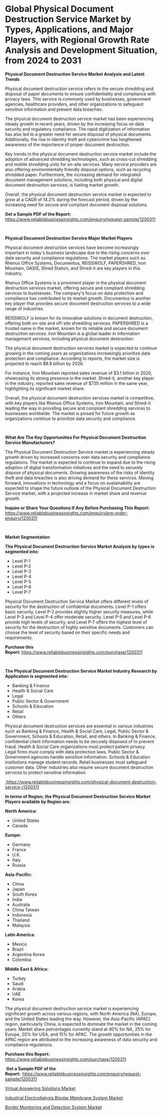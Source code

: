 <p><h1>Global Physical Document Destruction Service Market by Types, Applications, and Major Players, with Regional Growth Rate Analysis and Development Situation, from 2024 to 2031</h1></p><p><strong>Physical Document Destruction Service Market Analysis and Latest Trends</strong></p>
<p><p>Physical document destruction service refers to the secure shredding and disposal of paper documents to ensure confidentiality and compliance with privacy laws. This service is commonly used by businesses, government agencies, healthcare providers, and other organizations to safeguard sensitive information and prevent data breaches.</p><p>The physical document destruction service market has been experiencing steady growth in recent years, driven by the increasing focus on data security and regulatory compliance. The rapid digitization of information has also led to a greater need for secure disposal of physical documents. Additionally, the rise in identity theft and cybercrime has heightened awareness of the importance of proper document destruction.</p><p>Key trends in the physical document destruction service market include the adoption of advanced shredding technologies, such as cross-cut shredding and mobile shredding units for on-site services. Many service providers are also offering environmentally friendly disposal options, such as recycling shredded paper. Furthermore, the increasing demand for integrated document management solutions, including both physical and digital document destruction services, is fueling market growth.</p><p>Overall, the physical document destruction service market is expected to grow at a CAGR of 14.2% during the forecast period, driven by the increasing need for secure and compliant document disposal solutions.</p></p>
<p><strong>Get a Sample PDF of the Report:&nbsp;</strong> <a href="https://www.reliablebusinessinsights.com/enquiry/request-sample/1200311">https://www.reliablebusinessinsights.com/enquiry/request-sample/1200311</a></p>
<p>&nbsp;</p>
<p><strong>Physical Document Destruction Service Major Market Players</strong></p>
<p><p>Physical document destruction services have become increasingly important in today's business landscape due to the rising concerns over data security and compliance regulations. The market players such as Rhenus Office Systems, Documentus, REISSWOLF, PAPERSHRED, Iron Mountain, OASIS, Shred Station, and Shred-it are key players in this industry.</p><p>Rhenus Office Systems is a prominent player in the physical document destruction services market, offering secure and compliant shredding services to businesses. The company's focus on data protection and compliance has contributed to its market growth. Documentus is another key player that provides secure document destruction services to a wide range of industries.</p><p>REISSWOLF is known for its innovative solutions in document destruction, offering both on-site and off-site shredding services. PAPERSHRED is a trusted name in the market, known for its reliable and secure document destruction services. Iron Mountain is a global leader in information management services, including physical document destruction.</p><p>The physical document destruction services market is expected to continue growing in the coming years as organizations increasingly prioritize data protection and compliance. According to reports, the market size is projected to reach $8.8 billion by 2026.</p><p>For instance, Iron Mountain reported sales revenue of $3.1 billion in 2020, showcasing its strong presence in the market. Shred-it, another key player in the industry, reported sales revenue of $735 million in the same year, highlighting its significant market share.</p><p>Overall, the physical document destruction services market is competitive, with key players like Rhenus Office Systems, Iron Mountain, and Shred-it leading the way in providing secure and compliant shredding services to businesses worldwide. The market is poised for future growth as organizations continue to prioritize data security and compliance.</p></p>
<p>&nbsp;</p>
<p><strong>What Are The Key Opportunities For Physical Document Destruction Service Manufacturers?</strong></p>
<p><p>The Physical Document Destruction Service market is experiencing steady growth driven by increased concerns over data security and compliance regulations. The market is expected to continue to expand due to the rising adoption of digital transformation initiatives and the need to securely dispose of physical documents. Growing awareness of the risks of identity theft and data breaches is also driving demand for these services. Moving forward, innovations in technology and a focus on sustainability are expected to shape the future outlook of the Physical Document Destruction Service market, with a projected increase in market share and revenue growth.</p></p>
<p><strong>Inquire or Share Your Questions If Any Before Purchasing This Report:</strong> <a href="https://www.reliablebusinessinsights.com/enquiry/pre-order-enquiry/1200311">https://www.reliablebusinessinsights.com/enquiry/pre-order-enquiry/1200311</a></p>
<p>&nbsp;</p>
<p><strong>Market Segmentation</strong></p>
<p><strong>The Physical Document Destruction Service Market Analysis by types is segmented into:</strong></p>
<p><ul><li>Level P-1</li><li>Level P-2</li><li>Level P-3</li><li>Level P-4</li><li>Level P-5</li><li>Level P-6</li><li>Level P-7</li></ul></p>
<p><p>Physical Document Destruction Service Market offers different levels of security for the destruction of confidential documents. Level P-1 offers basic security, Level P-2 provides slightly higher security measures, while Level P-3 and Level P-4 offer moderate security. Level P-5 and Level P-6 provide high levels of security, and Level P-7 offers the highest level of security for the destruction of highly sensitive documents. Customers can choose the level of security based on their specific needs and requirements.</p></p>
<p><strong>Purchase this Report:&nbsp;</strong><a href="https://www.reliablebusinessinsights.com/purchase/1200311">https://www.reliablebusinessinsights.com/purchase/1200311</a></p>
<p>&nbsp;</p>
<p><strong>The Physical Document Destruction Service Market Industry Research by Application is segmented into:</strong></p>
<p><ul><li>Banking & Finance</li><li>Health & Social Care</li><li>Legal</li><li>Public Sector & Government</li><li>Schools & Education</li><li>Retail</li><li>Others</li></ul></p>
<p><p>Physical document destruction services are essential in various industries such as Banking & Finance, Health & Social Care, Legal, Public Sector & Government, Schools & Education, Retail, and others. In Banking & Finance, confidential client information needs to be securely disposed of to prevent fraud. Health & Social Care organizations must protect patient privacy. Legal firms must comply with data protection laws. Public Sector & Government agencies handle sensitive information. Schools & Education institutions manage student records. Retail businesses must safeguard customer data. Other industries also require secure document destruction services to protect sensitive information.</p></p>
<p><a href="https://www.reliablebusinessinsights.com/physical-document-destruction-service-r1200311">&nbsp;https://www.reliablebusinessinsights.com/physical-document-destruction-service-r1200311</a></p>
<p><strong>In terms of Region, the Physical Document Destruction Service Market Players available by Region are:</strong></p>
<p>
    <p> <strong> North America: </strong>
        <ul>
            <li>United States</li>
            <li>Canada</li>
        </ul>
        </p> 
    <p> <strong> Europe: </strong>
        <ul>
            <li>Germany</li>
            <li>France</li>
            <li>U.K.</li>
            <li>Italy</li>
            <li>Russia</li>
        </ul>
        </p> 
    <p> <strong> Asia-Pacific: </strong>
        <ul>
            <li>China</li>
            <li>Japan</li>
            <li>South Korea</li>
            <li>India</li>
            <li>Australia</li>
            <li>China Taiwan</li>
            <li>Indonesia</li>
            <li>Thailand</li>
            <li>Malaysia</li>
        </ul>
        </p> 
    <p> <strong> Latin America: </strong>
        <ul>
            <li>Mexico</li>
            <li>Brazil</li>
            <li>Argentina Korea</li>
            <li>Colombia</li>
        </ul>
        </p> 
    <p> <strong> Middle East & Africa: </strong>
        <ul>
            <li>Turkey</li>
            <li>Saudi</li>
            <li>Arabia</li>
            <li>UAE</li>
            <li>Korea</li>
        </ul>
    </p>
    </p>
<p><p>The physical document destruction service market is experiencing significant growth across various regions, with North America (NA), Europe, and the United States leading the way. However, the Asia-Pacific (APAC) region, particularly China, is expected to dominate the market in the coming years. Market share percentages currently stand at 40% for NA, 25% for Europe, 20% for USA, and 15% for APAC. The growth opportunities in the APAC region are attributed to the increasing awareness of data security and compliance regulations.</p></p>
<p><strong>Purchase this Report: </strong><a href="https://www.reliablebusinessinsights.com/purchase/1200311">https://www.reliablebusinessinsights.com/purchase/1200311</a></p>
<p>&nbsp;<strong>Get a Sample PDF of the Report:&nbsp;&nbsp;</strong><a href="https://www.reliablebusinessinsights.com/enquiry/request-sample/1200311">https://www.reliablebusinessinsights.com/enquiry/request-sample/1200311</a></p>
<p><strong></strong></p>
<p><p><a href="https://github.com/wrwgzwbr35/Market-Research-Report-List-1/blob/main/virtual-answering-solutions-market.md">Virtual Answering Solutions Market</a></p><p><a href="https://github.com/sifatuddin25/Market-Research-Report-List-1/blob/main/industrial-electrodialysis-bipolar-membrane-system-market.md">Industrial Electrodialysis Bipolar Membrane System Market</a></p><p><a href="https://github.com/mdhefjumiah/Market-Research-Report-List-1/blob/main/border-monitoring-and-detection-system-market.md">Border Monitoring and Detection System Market</a></p></p>
